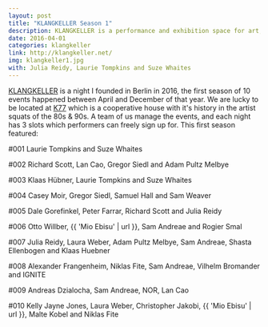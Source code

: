 ```yaml
---
layout: post
title: "KLANGKELLER Season 1"
description: KLANGKELLER is a performance and exhibition space for art, music and theory.
date: 2016-04-01
categories: klangkeller
link: http://klangkeller.net/
img: klangkeller1.jpg
with: Julia Reidy, Laurie Tompkins and Suze Whaites
---
```


[KLANGKELLER](http://klangkeller.net) is a night I founded in Berlin in 2016, the first season of 10 events happened between April and December of that year. We are lucky to be located at [K77](http://www.k77.org/) which is a cooperative house with it's history in the artist squats of the 80s & 90s. A team of us manage the events, and each night has 3 slots which performers can freely sign up for. 
This first season featured: 

#001 Laurie Tompkins and Suze Whaites

#002 Richard Scott, Lan Cao, Gregor Siedl and Adam Pultz Melbye

#003 Klaas Hübner, Laurie Tompkins and Suze Whaites

#004 Casey Moir, Gregor Siedl, Samuel Hall and Sam Weaver

#005 Dale Gorefinkel, Peter Farrar, Richard Scott and Julia Reidy

#006 Otto Willber, {{ 'Mio Ebisu' | url }}, Sam Andreae and Rogier Smal

#007 Julia Reidy, Laura Weber, Adam Pultz Melbye, Sam Andreae, Shasta Ellenbogen and Klaas Huebner

#008 Alexander Frangenheim, Niklas Fite, Sam Andreae, Vilhelm Bromander and IGNITE

#009 Andreas Dzialocha, Sam Andreae, NOR, Lan Cao

#010 Kelly Jayne Jones, Laura Weber, Christopher Jakobi, {{ 'Mio Ebisu' | url }}, Malte Kobel and Niklas Fite
